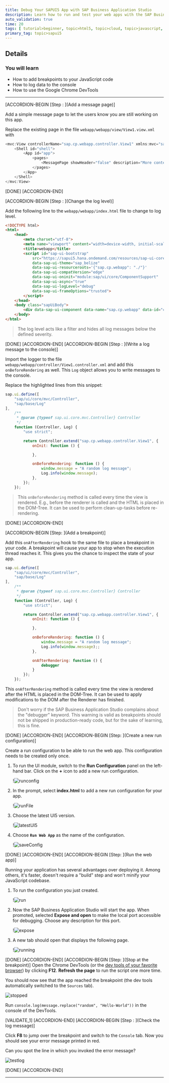 ```yaml
---
title: Debug Your SAPUI5 App with SAP Business Application Studio
description: Learn how to run and test your web apps with the SAP Business Application Studio and Google Chrome DevTools.
auto_validation: true
time: 20
tags: [ tutorial>beginner, topic>html5, topic>cloud, topic>javascript, products>sap-cloud-platform-for-the-cloud-foundry-environment, products>sap-business-application-studio]
primary_tag: topic>sapui5
---
```


## Details
### You will learn
  - How to add breakpoints to your JavaScript code
  - How to log data to the console
  - How to use the Google Chrome DevTools

---

[ACCORDION-BEGIN [Step : ](Add a message page)]

Add a simple message page to let the users know you are still working on this app.

Replace the existing page in the file `webapp/webapp/view/View1.view.xml` with
```JavaScript [5]
<mvc:View controllerName="sap.cp.webapp.controller.View1" xmlns:mvc="sap.ui.core.mvc" displayBlock="true" xmlns="sap.m">
	<Shell id="shell">
		<App id="app">
			<pages>
				<MessagePage showHeader="false" description="More content to come" text="Stay tuned!" icon="sap-icon://home"/>
			</pages>
		</App>
	</Shell>
</mvc:View>
```



[DONE]
[ACCORDION-END]

[ACCORDION-BEGIN [Step : ](Change the log level)]

Add the following line to the `webapp/webapp/index.html` file to change to log level.
```HTML [14]
<!DOCTYPE html>
<html>
	<head>
		<meta charset="utf-8">
	    <meta name="viewport" content="width=device-width, initial-scale=1.0">
		<title>webapp</title>
		<script id="sap-ui-bootstrap"
			src="https://sapui5.hana.ondemand.com/resources/sap-ui-core.js"
			data-sap-ui-theme="sap_belize"
			data-sap-ui-resourceroots='{"sap.cp.webapp": "./"}'
			data-sap-ui-compatVersion="edge"
			data-sap-ui-oninit="module:sap/ui/core/ComponentSupport"
			data-sap-ui-async="true"
			data-sap-ui-logLevel="debug"
			data-sap-ui-frameOptions="trusted">
		</script>
	</head>
	<body class="sapUiBody">
		<div data-sap-ui-component data-name="sap.cp.webapp" data-id="container" data-settings='{"id" : "webapp"}'></div>
	</body>
</html>
```

> The log level acts like a filter and hides all log messages below the defined severity.


[DONE]
[ACCORDION-END]
[ACCORDION-BEGIN [Step : ](Write a log message to the console)]

Import the logger to the file `webapp/webapp/controller/View1.controller.xml` and add this `onBeforeRendering` as well. This `Log` object allows you to write messages to the console.

Replace the highlighted lines from this snippet:
```JavaScript [2,3,8,14-19]
sap.ui.define([
    "sap/ui/core/mvc/Controller",
    "sap/base/Log"
],
	/**
     * @param {typeof sap.ui.core.mvc.Controller} Controller
     */
    function (Controller, Log) {
        "use strict";

        return Controller.extend("sap.cp.webapp.controller.View1", {
            onInit: function () {

            },

            onBeforeRendering: function () {
                window.message = "A random log message";
                Log.info(window.message);
            },
        });
    });

```



> This `onBeforeRendering` method is called every time the view is rendered. E.g., before the renderer is called and the HTML is placed in the DOM-Tree. It can be used to perform clean-up-tasks before re-rendering.


[DONE]
[ACCORDION-END]

[ACCORDION-BEGIN [Step: ](Add a breakpoint)]

Add this `onAfterRendering` hook to the same file to place a breakpoint in your code. A breakpoint will cause your app to stop when the execution thread reaches it. This gives you the chance to inspect the state of your app.
```JavaScript [20-22]
sap.ui.define([
    "sap/ui/core/mvc/Controller",
    "sap/base/Log"
],
	/**
     * @param {typeof sap.ui.core.mvc.Controller} Controller
     */
    function (Controller, Log) {
        "use strict";

        return Controller.extend("sap.cp.webapp.controller.View1", {
            onInit: function () {

            },

            onBeforeRendering: function () {
                window.message = "A random log message";
                Log.info(window.message);;
            },

            onAfterRendering: function () {
                debugger
            }
        });
    });

```

This `onAfterRendering` method is called every time the view is rendered after the HTML is placed in the DOM-Tree. It can be used to apply modifications to the DOM after the Renderer has finished.


> Don't worry if the SAP Business Application Studio complains about the "debugger" keyword. This warning is valid as breakpoints should not be shipped in production-ready code, but for the sake of learning, this is fine.


[DONE]
[ACCORDION-END]
[ACCORDION-BEGIN [Step: ](Create a new run configuration)]

Create a run configuration to be able to run the web app. This configuration needs to be created only once.

1. To run the UI module, switch to the **Run Configuration** panel on the left-hand bar. Click on the **+** icon to add a new run configuration.

    !![runconfig](./runconfig.png)


2. In the prompt, select **index.html** to add a new run configuration for your app.

    !![runFile](./runFile.png)


3. Choose the latest UI5 version.

    !![latestUI5](./latestUI5.png)


3. Choose **`Run Web App`** as the name of the configuration.

    !![saveConfig](./saveConfig.png)

[DONE]
[ACCORDION-END]
[ACCORDION-BEGIN [Step: ](Run the web app)]

Running your application has several advantages over deploying it. Among others, it's faster, doesn't require a "build" step and won't minify your JavaScript codebase.

1. To run the configuration you just created.

    !![run](./run.png)


2. Now the SAP Business Application Studio will start the app. When promoted, selected **Expose and open** to make the local port accessible for debugging. Choose any description for this port.

    !![expose](./expose.png)



3. A new tab should open that displays the following page.

    !![running](./running.png)


[DONE]
[ACCORDION-END]
[ACCORDION-BEGIN [Step: ](Stop at the breakpoint)]
Open the Chrome DevTools (or the [dev tools of your favorite browser](https://www.lifewire.com/web-browser-developer-tools-3988965)) by clicking **F12**. **Refresh the page** to run the script one more time.

You should now see that the app reached the breakpoint (the dev tools automatically switched to the `Sources` tab).

![stopped](./stopped.png)

Run `console.log(message.replace("random", "Hello-World"))` in the console of the DevTools.

[VALIDATE_1]
[ACCORDION-END]
[ACCORDION-BEGIN [Step : ](Check the log message)]

Click **F8** to jump over the breakpoint and switch to the `Console` tab.
Now you should see your error message printed in red.

Can you spot the line in which you invoked the error message?

![testlog](./testlog.png)


[DONE]
[ACCORDION-END]

---
